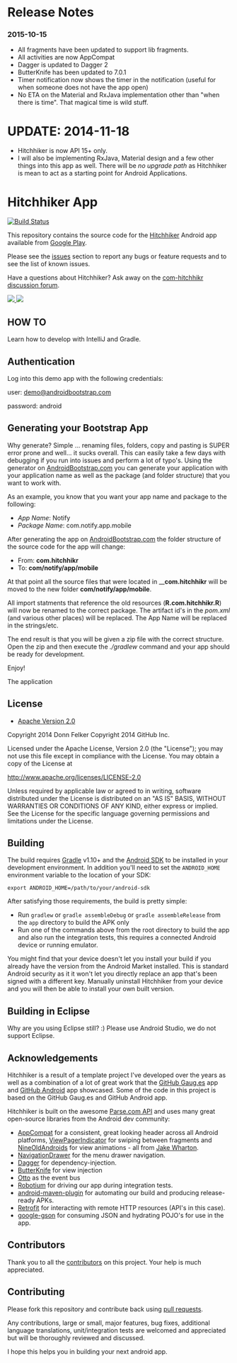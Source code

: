 # Release Notes

### 2015-10-15

* All fragments have been updated to support lib fragments.
* All activities are now AppCompat
* Dagger is updated to Dagger 2
* ButterKnife has been updated to 7.0.1
* Timer notification now shows the timer in the notification (useful for when someone does not have the app open)
* No ETA on the Material and RxJava implementation other than "when there is time". That magical time is wild stuff.

# UPDATE: 2014-11-18

* Hitchhiker is now API 15+ only.
* I will also be implementing RxJava, Material design and a few other things into this app as well.
There will be *no upgrade path* as Hitchhiker is mean to act as a starting point for Android Applications.

# Hitchhiker App

[![Build Status](https://travis-ci.org/AndroidBootstrap/com-hitchhikr.svg?branch=master)](https://travis-ci.org/AndroidBootstrap/com-hitchhikr)

This repository contains the source code for the [Hitchhiker](http://www.androidbootstrap.com/)
Android app available from [Google Play](https://play.google.com/store/apps/details?id=com.hitchhikr).

Please see the [issues](https://github.com.hitchhikr/com-hitchhikr/issues) section
to report any bugs or feature requests and to see the list of known issues.

Have a questions about Hitchhiker? Ask away on the [com-hitchhikr discussion forum](https://groups.google.com/forum/#!forum/com-hitchhikr).

<a href="https://play.google.com/store/apps/details?id=com.hitchhikr" alt="Download from Google Play">
  <img src="http://f.cl.ly/items/3V0K1s1i402W0c193v2w/Image%202013.07.08%201%3A45%3A25%20PM.png">
</a>

<a href="https://play.google.com/store/apps/details?id=com.hitchhikr" alt="Download from Google Play">
  <img src="http://f.cl.ly/items/0e3T2F2x3M0K2l1X0A0u/Image%202013.07.08%201%3A46%3A09%20PM.png">
</a>

## HOW TO
Learn how to develop with IntelliJ and Gradle.

## Authentication
Log into this demo app with the following credentials:

user: demo@androidbootstrap.com

password: android


## Generating your Bootstrap App
Why generate? Simple ... renaming files, folders, copy and pasting is SUPER error prone and well... it sucks overall.
This can easily take a few days with debugging if you run into issues and perform a lot of typo's.
Using the generator on [AndroidBootstrap.com](http://www.androidbootstrap.com) you can generate your application
with your application name as well as the package (and folder structure) that you want to work with.

As an example, you know that you want your app name and package to the following:

  - *App Name*: Notify
  - *Package Name*: com.notify.app.mobile

After generating the app on [AndroidBootstrap.com](http://www.androidbootstrap.com) the folder structure of the source
code for the app will change:

  - From: __com.hitchhikr__
  - To: __com/notify/app/mobile__

At that point all the source files that were located in ____com.hitchhikr__ will be moved to the
new folder __com/notify/app/mobile__.

All import statments that reference the old resources (__R.com.hitchhikr.R__) will now be renamed
to the correct package. The artifact id's in the *pom.xml* (and various other places) will be replaced. The App Name
will be replaced in the strings/etc.

The end result is that you will be given a zip file with the correct structure. Open the zip and then execute the
*./gradlew* command and your app should be ready for development.

Enjoy!

The application

## License

* [Apache Version 2.0](http://www.apache.org/licenses/LICENSE-2.0.html)


Copyright 2014 Donn Felker
Copyright 2014 GitHub Inc.

Licensed under the Apache License, Version 2.0 (the "License");
you may not use this file except in compliance with the License.
You may obtain a copy of the License at

 http://www.apache.org/licenses/LICENSE-2.0

Unless required by applicable law or agreed to in writing, software
distributed under the License is distributed on an "AS IS" BASIS,
WITHOUT WARRANTIES OR CONDITIONS OF ANY KIND, either express or implied.
See the License for the specific language governing permissions and
limitations under the License.


## Building

The build requires [Gradle](http://www.gradle.org/downloads)
v1.10+ and the [Android SDK](http://developer.android.com/sdk/index.html)
to be installed in your development environment. In addition you'll need to set
the `ANDROID_HOME` environment variable to the location of your SDK:

    export ANDROID_HOME=/path/to/your/android-sdk

After satisfying those requirements, the build is pretty simple:

* Run `gradlew` or `gradle assembleDebug` or `gradle assembleRelease` from the `app` directory to build the APK only
* Run one of the commands above from the root directory to build the app and also run
  the integration tests, this requires a connected Android device or running
  emulator.

You might find that your device doesn't let you install your build if you
already have the version from the Android Market installed.  This is standard
Android security as it it won't let you directly replace an app that's been
signed with a different key.  Manually uninstall Hitchhiker from your device and
you will then be able to install your own built version.

## Building in Eclipse

Why are you using Eclipse still? :)
Please use Android Studio, we do not support Eclipse.


## Acknowledgements

Hitchhiker is a result of a template project I've developed over the years as well as
a combination of a lot of great work that the [GitHub Gaug.es](http://www.github.com/github/gauges-android)
app and [GitHub Android](http://www.github.com/github/android) app showcased. Some of the
code in this project is based on the GitHub Gaug.es and GitHub Android app.

Hitchhiker is built on the awesome [Parse.com API](http://www.parse.com/)
and uses many great open-source libraries from the Android dev community:

* [AppCompat](http://www.youtube.com/watch?v=6TGgYqfJnyc) for a
  consistent, great looking header across all Android platforms,
  [ViewPagerIndicator](https://github.com/JakeWharton/Android-ViewPagerIndicator)
  for swiping between fragments and
  [NineOldAndroids](https://github.com/JakeWharton/NineOldAndroids) for
  view animations - all from [Jake Wharton](http://jakewharton.com/).
* [NavigationDrawer](http://developer.android.com/design/patterns/navigation-drawer.html) for the menu drawer navigation.
* [Dagger](https://github.com/square/dagger) for dependency-injection.
* [ButterKnife](https://github.com/JakeWharton/butterknife) for view injection
* [Otto](https://github.com/square/otto) as the event bus
* [Robotium](http://code.google.com/p/robotium/)
  for driving our app during integration tests.
* [android-maven-plugin](https://github.com/jayway/maven-android-plugin)
  for automating our build and producing release-ready APKs.
* [Retrofit](http://square.github.io/retrofit/) for interacting with
  remote HTTP resources (API's in this case).
* [google-gson](http://code.google.com/p/google-gson/) for consuming JSON and hydrating
  POJO's for use in the app.


## Contributors
Thank you to all the [contributors](http://www.github.com.hitchhikr/com-hitchhikr/contributors) on
this project. Your help is much appreciated.


## Contributing

Please fork this repository and contribute back using
[pull requests](https://github.com.hitchhikr/com-hitchhikr/pulls).

Any contributions, large or small, major features, bug fixes, additional
language translations, unit/integration tests are welcomed and appreciated
but will be thoroughly reviewed and discussed.

I hope this helps you in building your next android app.
